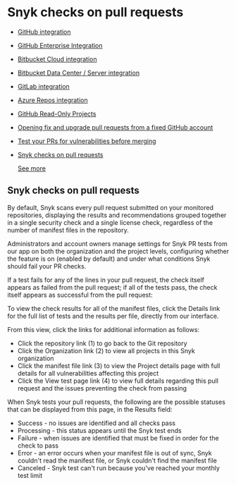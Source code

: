 # Snyk checks on pull requests

* [ GitHub integration](https://github.com/snyk/user-docs/tree/53fce7f51125484bfae446936b09a98076f1d418/hc/en-us/articles/360004032117-GitHub-integration/README.md)
* [ GitHub Enterprise Integration](https://github.com/snyk/user-docs/tree/53fce7f51125484bfae446936b09a98076f1d418/hc/en-us/articles/360015951318-GitHub-Enterprise-Integration/README.md)
* [ Bitbucket Cloud integration](https://github.com/snyk/user-docs/tree/53fce7f51125484bfae446936b09a98076f1d418/hc/en-us/articles/360004032097-Bitbucket-Cloud-integration/README.md)
* [ Bitbucket Data Center / Server integration](https://github.com/snyk/user-docs/tree/53fce7f51125484bfae446936b09a98076f1d418/hc/en-us/articles/360004002218-Bitbucket-Data-Center-Server-integration/README.md)
* [ GitLab integration](https://github.com/snyk/user-docs/tree/53fce7f51125484bfae446936b09a98076f1d418/hc/en-us/articles/360004002238-GitLab-integration/README.md)
* [ Azure Repos integration](https://github.com/snyk/user-docs/tree/53fce7f51125484bfae446936b09a98076f1d418/hc/en-us/articles/360004002198-Azure-Repos-integration/README.md)
* [ GitHub Read-Only Projects](https://github.com/snyk/user-docs/tree/53fce7f51125484bfae446936b09a98076f1d418/hc/en-us/articles/360010766557-GitHub-Read-Only-Projects/README.md)
* [ Opening fix and upgrade pull requests from a fixed GitHub account](https://github.com/snyk/user-docs/tree/53fce7f51125484bfae446936b09a98076f1d418/hc/en-us/articles/360010843797-Opening-fix-and-upgrade-pull-requests-from-a-fixed-GitHub-account-/README.md)
* [ Test your PRs for vulnerabilities before merging](https://github.com/snyk/user-docs/tree/53fce7f51125484bfae446936b09a98076f1d418/hc/en-us/articles/360006528057-Test-your-PRs-for-vulnerabilities-before-merging/README.md)
* [ Snyk checks on pull requests](https://github.com/snyk/user-docs/tree/53fce7f51125484bfae446936b09a98076f1d418/hc/en-us/articles/360006581938-Snyk-checks-on-pull-requests/README.md)

  [See more](https://github.com/snyk/user-docs/tree/53fce7f51125484bfae446936b09a98076f1d418/hc/en-us/sections/360001138098-Git-repository-SCM-integrations/README.md)

## Snyk checks on pull requests

By default, Snyk scans every pull request submitted on your monitored repositories, displaying the results and recommendations grouped together in a single security check and a single license check, regardless of the number of manifest files in the repository.

Administrators and account owners manage settings for Snyk PR tests from our app on both the organization and the project levels, configuring whether the feature is on \(enabled by default\) and under what conditions Snyk should fail your PR checks.

If a test fails for any of the lines in your pull request, the check itself appears as failed from the pull request; if all of the tests pass, the check itself appears as successful from the pull request:

To view the check results for all of the manifest files, click the Details link for the full list of tests and the results per file, directly from our interface.

From this view, click the links for additional information as follows:

* Click the repository link \(1\) to go back to the Git repository
* Click the Organization link \(2\) to view all projects in this Snyk organization
* Click the manifest file link \(3\) to view the Project details page with full details for all vulnerabilities affecting this project
* Click the View test page link \(4\) to view full details regarding this pull request and the issues preventing the check from passing

When Snyk tests your pull requests, the following are the possible statuses that can be displayed from this page, in the Results field:

* Success - no issues are identified and all checks pass
* Processing - this status appears until the Snyk test ends
* Failure - when issues are identified that must be fixed in order for the check to pass
* Error - an error occurs when your manifest file is out of sync, Snyk couldn't read the manifest file, or Snyk couldn't find the manifest file
* Canceled - Snyk test can't run because you've reached your monthly test limit

